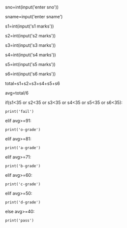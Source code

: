 sno=int(input('enter sno'))

sname=input('enter sname')

s1=int(input('s1 marks'))

s2=int(input('s2 marks'))

s3=int(input('s3 marks'))

s4=int(input('s4 marks'))

s5=int(input('s5 marks'))

s6=int(input('s6 marks'))

total=s1+s2+s3+s4+s5+s6

avg=total/6

if(s1<35 or s2<35 or s3<35 or s4<35 or s5<35 or s6<35):

    print('fail')

elif avg>=91:

    print('o-grade')

elif avg>=81:

    print('a-grade')

elif avg>=71: 

    print('b-grade')

elif avg>=60:

    print('c-grade')

elif avg>=50:

    print('d-grade')

else avg>=40:

    print('pass')
